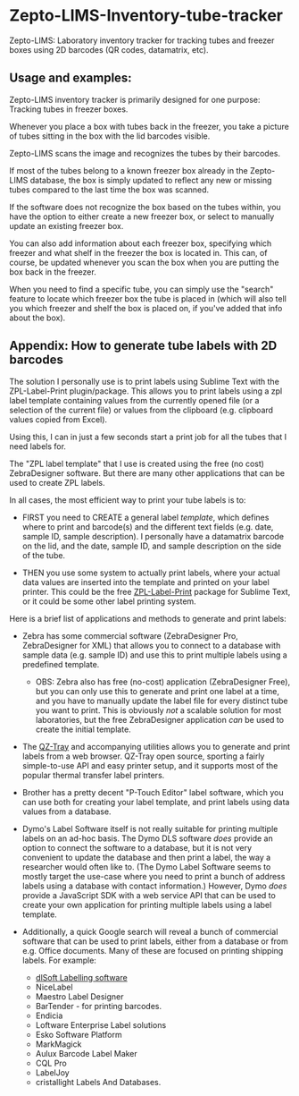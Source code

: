 # Zepto-LIMS-Inventory-tube-tracker

Zepto-LIMS: Laboratory inventory tracker for tracking tubes and freezer boxes using 2D barcodes (QR codes, datamatrix, etc).



## Usage and examples:


Zepto-LIMS inventory tracker is primarily designed for one purpose: 
Tracking tubes in freezer boxes.

Whenever you place a box with tubes back in the freezer,
you take a picture of tubes sitting in the box with the lid barcodes visible.

Zepto-LIMS scans the image and recognizes the tubes by their barcodes.

If most of the tubes belong to a known freezer box already in the Zepto-LIMS database,
the box is simply updated to reflect any new or missing tubes compared to 
the last time the box was scanned.

If the software does not recognize the box based on the tubes within, 
you have the option to either create a new freezer box, 
or select to manually update an existing freezer box.

You can also add information about each freezer box, specifying which freezer
and what shelf in the freezer the box is located in. This can, of course, be
updated whenever you scan the box when you are putting the box back in the freezer.

When you need to find a specific tube, you can simply use the "search" feature
to locate which freezer box the tube is placed in (which will also tell you which 
freezer and shelf the box is placed on, if you've added that info about the box).














## Appendix: How to generate tube labels with 2D barcodes

The solution I personally use is to print labels using Sublime Text 
with the ZPL-Label-Print plugin/package.
This allows you to print labels using a zpl label template containing 
values from the currently opened file (or a selection of the current file)
or values from the clipboard (e.g. clipboard values copied from Excel).

Using this, I can in just a few seconds start a print job for all the tubes 
that I need labels for.

The "ZPL label template" that I use is created using the free (no cost) 
ZebraDesigner software. But there are many other applications that can be
used to create ZPL labels.


In all cases, the most efficient way to print your tube labels is to:

* FIRST you need to CREATE a general label *template*, which defines where to print 
	and barcode(s) and the different text fields (e.g. date, sample ID, 
	sample description).
	I personally have a datamatrix barcode on the lid, and the date, 
	sample ID, and sample description on the side of the tube.

* THEN you use some system to actually print labels, where your actual data values
	are inserted into the template and printed on your label printer.
	This could be the free [ZPL-Label-Print](https://github.com/scholer/sublime-zpl-label-print)
	package for Sublime Text, or it could be some other label printing system.




Here is a brief list of applications and methods to generate and print labels:

* Zebra has some commercial software (ZebraDesigner Pro, ZebraDesigner for XML)
	that allows you to connect to a database with sample data (e.g. sample ID)
	and use this to print multiple labels using a predefined template.
	* OBS: Zebra also has free (no-cost) application (ZebraDesigner Free), but you can 
	only use this to generate and print one label at a time, and you have to manually
	update the label file for every distinct tube you want to print. This is obviously
	*not* a scalable solution for most laboratories, but the free ZebraDesigner 
	application *can* be used to create the initial template.

* The [QZ-Tray](https://qz.io/) and accompanying utilities allows you to generate and print 
	labels from a web browser. 
	QZ-Tray open source, sporting a fairly simple-to-use API and easy printer setup,
	and it supports most of the popular thermal transfer label printers.

* Brother has a pretty decent "P-Touch Editor" label software, which you can use both
 	for creating your label template, and print labels using data values from a database.

* Dymo's Label Software itself is not really suitable for printing multiple labels
	on an ad-hoc basis. The Dymo DLS software *does* provide an option to connect 
	the software to a database, but it is not very convenient to update the database
	and then print a label, the way a researcher would often like to.
	(The Dymo Label Software seems to mostly target the use-case where you need to print
	a bunch of address labels using a database with contact information.)
	However, Dymo *does* provide a JavaScript SDK with a web service API 
	that can be used to create your own application for printing multiple 
	labels using a label template.

* Additionally, a quick Google search will reveal a bunch of commercial software that
	can be used to print labels, either from a database or from e.g. Office documents.
	Many of these are focused on printing shipping labels.
	For example:
	* [dlSoft Labelling software](https://www.dlsoft.com/label_software.htm)
	* NiceLabel
	* Maestro Label Designer
	* BarTender - for printing barcodes.
	* Endicia
	* Loftware Enterprise Label solutions
	* Esko Software Platform
	* MarkMagick
	* Aulux Barcode Label Maker
	* CQL Pro
	* LabelJoy
	* cristallight Labels And Databases.


